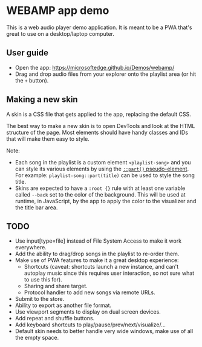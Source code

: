 # WEBAMP app demo

This is a web audio player demo application. It is meant to be a PWA that's great to use on a desktop/laptop computer.

## User guide

* Open the app: https://microsoftedge.github.io/Demos/webamp/
* Drag and drop audio files from your explorer onto the playlist area (or hit the `+` button).

## Making a new skin

A skin is a CSS file that gets applied to the app, replacing the default CSS.

The best way to make a new skin is to open DevTools and look at the HTML structure of the page. Most elements should have handy classes and IDs that will make them easy to style.

Note:

* Each song in the playlist is a custom element `<playlist-song>` and you can style its various elements by using the [`::part()` pseudo-element](https://developer.mozilla.org/docs/Web/CSS/::part). For example: `playlist-song::part(title)` can be used to style the song title.
* Skins are expected to have a `:root {}` rule with at least one variable called `--back` set to the color of the background. This will be used at runtime, in JavaScript, by the app to apply the color to the visualizer and the title bar area.

## TODO

* Use input[type=file] instead of File System Access to make it work everywhere.
* Add the ability to drag/drop songs in the playlist to re-order them.
* Make use of PWA features to make it a great desktop experience:
  * Shortcuts (caveat: shortcuts launch a new instance, and can't autoplay music since this requires user interaction, so not sure what to use this for).
  * Sharing and share target.
  * Protocol handler to add new songs via remote URLs.
* Submit to the store.
* Ability to export as another file format.
* Use viewport segments to display on dual screen devices.
* Add repeat and shuffle buttons.
* Add keyboard shortcuts to play/pause/prev/next/visualize/...
* Default skin needs to better handle very wide windows, make use of all the empty space.
